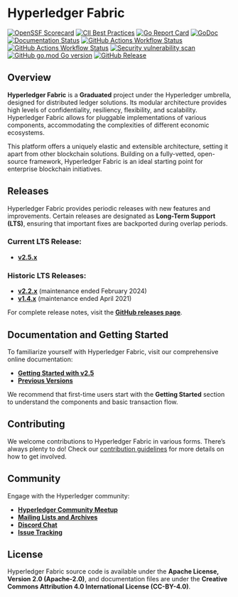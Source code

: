 # Hyperledger Fabric

[![OpenSSF Scorecard](https://api.scorecard.dev/projects/github.com/hyperledger/fabric/badge)](https://scorecard.dev/viewer/?uri=github.com/hyperledger/fabric)
[![CII Best Practices](https://bestpractices.coreinfrastructure.org/projects/955/badge)](https://bestpractices.coreinfrastructure.org/projects/955)
[![Go Report Card](https://goreportcard.com/badge/github.com/hyperledger/fabric)](https://goreportcard.com/report/github.com/hyperledger/fabric)
[![GoDoc](https://godoc.org/github.com/hyperledger/fabric?status.svg)](https://godoc.org/github.com/hyperledger/fabric)
[![Documentation Status](https://readthedocs.org/projects/hyperledger-fabric/badge/?version=latest)](http://hyperledger-fabric.readthedocs.io/en/latest)
[![GitHub Actions Workflow Status](https://img.shields.io/github/actions/workflow/status/hyperledger/fabric/verify-build.yml?branch=main&label=build%20-%20main)](https://github.com/hyperledger/fabric/actions/workflows/verify-build.yml)
[![GitHub Actions Workflow Status](https://img.shields.io/github/actions/workflow/status/hyperledger/fabric/verify-build.yml?branch=release-2.5&label=build%20-%20release-2.5)](https://github.com/hyperledger/fabric/actions/workflows/verify-build.yml)
[![Security vulnerability scan](https://github.com/hyperledger/fabric/actions/workflows/vulnerability-scan.yml/badge.svg?branch=main)](https://github.com/hyperledger/fabric/actions/workflows/vulnerability-scan.yml)
[![GitHub go.mod Go version](https://img.shields.io/github/go-mod/go-version/hyperledger/fabric)](https://github.com/hyperledger/fabric/blob/main/go.mod)
[![GitHub Release](https://img.shields.io/github/v/release/hyperledger/fabric)](https://github.com/hyperledger/fabric/releases)

## Overview

**Hyperledger Fabric** is a **Graduated** project under the Hyperledger umbrella, designed for distributed ledger solutions. Its modular architecture provides high levels of confidentiality, resiliency, flexibility, and scalability. Hyperledger Fabric allows for pluggable implementations of various components, accommodating the complexities of different economic ecosystems.

This platform offers a uniquely elastic and extensible architecture, setting it apart from other blockchain solutions. Building on a fully-vetted, open-source framework, Hyperledger Fabric is an ideal starting point for enterprise blockchain initiatives.

## Releases

Hyperledger Fabric provides periodic releases with new features and improvements. Certain releases are designated as **Long-Term Support (LTS)**, ensuring that important fixes are backported during overlap periods.

### Current LTS Release:
- **[v2.5.x](https://hyperledger-fabric.readthedocs.io/en/release-2.5/whatsnew.html)**

### Historic LTS Releases:
- **[v2.2.x](https://hyperledger-fabric.readthedocs.io/en/release-2.2/whatsnew.html)** (maintenance ended February 2024)
- **[v1.4.x](https://hyperledger-fabric.readthedocs.io/en/release-1.4/whatsnew.html)** (maintenance ended April 2021)

For complete release notes, visit the **[GitHub releases page](https://github.com/hyperledger/fabric/releases)**.

## Documentation and Getting Started

To familiarize yourself with Hyperledger Fabric, visit our comprehensive online documentation:
- **[Getting Started with v2.5](http://hyperledger-fabric.readthedocs.io/en/release-2.5/)**
- **[Previous Versions](http://hyperledger-fabric.readthedocs.io/en/release-2.4/)**

We recommend that first-time users start with the **Getting Started** section to understand the components and basic transaction flow.

## Contributing

We welcome contributions to Hyperledger Fabric in various forms. There’s always plenty to do! Check our [contribution guidelines](http://hyperledger-fabric.readthedocs.io/en/latest/CONTRIBUTING.html) for more details on how to get involved.

## Community

Engage with the Hyperledger community:
- **[Hyperledger Community Meetup](https://www.meetup.com/pro/hyperledger/)**
- **[Mailing Lists and Archives](http://lists.hyperledger.org/)**
- **[Discord Chat](https://discord.com/invite/hyperledger)**
- **[Issue Tracking](https://github.com/hyperledger/fabric/issues)**

## License

Hyperledger Fabric source code is available under the **Apache License, Version 2.0 (Apache-2.0)**, and documentation files are under the **Creative Commons Attribution 4.0 International License (CC-BY-4.0)**.
